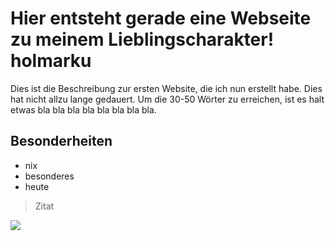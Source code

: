# Hier entsteht gerade eine Webseite zu meinem Lieblingscharakter! holmarku

Dies ist die Beschreibung zur ersten Website, die ich nun erstellt habe. Dies hat nicht allzu lange gedauert.
Um die 30-50 Wörter zu erreichen, ist es halt etwas bla bla bla bla bla bla bla bla.

## Besonderheiten
* nix
* besonderes
* heute

> Zitat

<img src="https://www.google.com/imgres?imgurl=https%3A%2F%2Fimages-na.ssl-images-amazon.com%2Fimages%2FI%2F71IOISwSYZL._AC_SL1400_.jpg&imgrefurl=https%3A%2F%2Fwww.amazon.de%2FRaspberry-Pi-ARM-Cortex-A72-Bluetooth-Micro-HDMI%2Fdp%2FB07TC2BK1X&tbnid=dRLDSOnmtfHrTM&vet=12ahUKEwjD2fX82JPqAhWa0oUKHTptAJMQMygAegUIARCwAg..i&docid=I2bWJrNzwyKEEM&w=1084&h=879&q=raspberry%20pi%204&ved=2ahUKEwjD2fX82JPqAhWa0oUKHTptAJMQMygAegUIARCwAg"/>